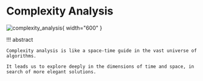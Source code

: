 # Complexity Analysis

<div class="center-table" markdown>

![complexity_analysis](../assets/covers/chapter_complexity_analysis.jpg){ width="600" }

</div>

!!! abstract

    Complexity analysis is like a space-time guide in the vast universe of algorithms.
   
    It leads us to explore deeply in the dimensions of time and space, in search of more elegant solutions.
